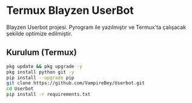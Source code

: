 # Termux Blayzen UserBot

Blayzen Userbot projesi. Pyrogram ile yazılmıştır ve Termux'ta çalışacak şekilde optimize edilmiştir.

## Kurulum (Termux)

```bash
pkg update && pkg upgrade -y
pkg install python git -y
pip install --upgrade pip
git clone https://github.com/VampireBey/Userbot.git
cd Userbot
pip install -r requirements.txt

